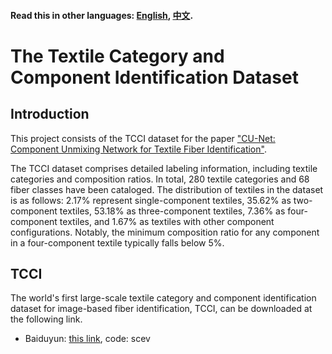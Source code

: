 #### Read this in other languages: [English](https://github.com/zju-vipa/TCCI/blob/main/README.md), [中文](https://github.com/zju-vipa/TCCI/blob/main/README_zh.md).

# The Textile Category and Component Identification Dataset

## Introduction

This project consists of the TCCI dataset for the paper ["CU-Net: Component Unmixing Network for Textile Fiber Identification"](https://link.springer.com/article/10.1007/s11263-019-01199-9).

The TCCI dataset comprises detailed labeling information, including textile categories and composition ratios. In total, 280 textile categories and 68 fiber classes have been cataloged. The distribution of textiles in the dataset is as follows: 2.17% represent single-component textiles, 35.62% as two-component textiles, 53.18% as three-component textiles, 7.36% as four-component textiles, and 1.67% as textiles with other component configurations. Notably, the minimum composition ratio for any component in a four-component textile typically falls below 5%.

## TCCI

The world's first large-scale textile category and component identification dataset for image-based fiber identification, TCCI, can be downloaded at the following link.


- Baiduyun: [this link](https://pan.baidu.com/share/init?surl=BvVfhaP77MEOCTkUQMkTHw&pwd=scev), code: scev
